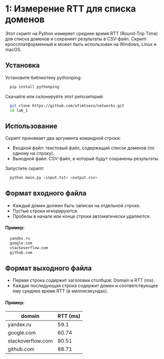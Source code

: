 # 1: Измерение RTT для списка доменов

Этот скрипт на Python измеряет среднее время RTT (Round-Trip Time) для списка доменов и сохраняет результаты в CSV-файл. Скрипт кроссплатформенный и может быть использован на Windows, Linux и macOS.

## Установка

Установите библиотеку pythonping:

```bash
  pip install pythonping
```

Скачайте или склонируйте этот репозиторий:

```bash
  git clone https://github.com/ufimtsevv/networks.git
  cd lab_1
```

## Использование

Скрипт принимает два аргумента командной строки:

- Входной файл: текстовый файл, содержащий список доменов (по одному на строку). 
- Выходной файл: CSV-файл, в который будут сохранены результаты.

Запустите скрипт:

```bash
  python main.py <input.txt> <output.csv>
```
## Формат входного файла

- Каждый домен должен быть записан на отдельной строке.
- Пустые строки игнорируются.
- Пробелы в начале или конце строки автоматически удаляются.

#### Пример:

```bash
  yandex.ru
  google.com
  stackoverflow.com
  github.com
```

## Формат выходного файла

- Первая строка содержит заголовки столбцов: Domain и RTT (ms).
- Каждая последующая строка содержит домен и соответствующее ему среднее время RTT (в миллисекундах).

#### Пример:

| domain | RTT (ms) |
| ------- | --- |
| yandex.ru | 59.1 |
| google.com | 60.74 |
| stackoverflow.com | 90.51 |
| github.com | 88.71 |